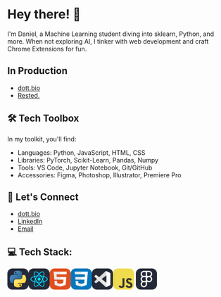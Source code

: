 
# Hey there! 👋

I'm Daniel, a Machine Learning student diving into sklearn, Python, and more. When not exploring AI, I tinker with web development and craft Chrome Extensions for fun.


## In Production

- [dott.bio](https://get.dott.bio/)
- [Rested.](https://chromewebstore.google.com/detail/rested/ppggpbbppdfibojdjognohooccbblinn)

## 🛠️ Tech Toolbox

In my toolkit, you'll find:

- Languages: Python, JavaScript, HTML, CSS
- Libraries: PyTorch, Scikit-Learn, Pandas, Numpy 
- Tools: VS Code, Jupyter Notebook, Git/GitHub
- Accessories: Figma, Photoshop, Illustrator, Premiere Pro

## 💬 Let's Connect
- [dott.bio](https://dott.bio/daniel)
- [LinkedIn](https://www.linkedin.com/in/daniel-palmqvist-soderman-18978414b/)
- [Email](mailto:daniel.soderman1997@gmail.com)


## 💻 Tech Stack:


 <img src="https://github.com/tandpfun/skill-icons/blob/main/icons/Python-Dark.svg" width="48"><img src="https://github.com/tandpfun/skill-icons/blob/main/icons/React-Dark.svg" width="48"><img src="https://github.com/tandpfun/skill-icons/blob/main/icons/HTML.svg" width="48"><img src="https://github.com/tandpfun/skill-icons/blob/main/icons/CSS.svg" width="48"><img src="https://github.com/tandpfun/skill-icons/blob/main/icons/VSCode-Dark.svg" width="48"><img src="https://github.com/tandpfun/skill-icons/blob/main/icons/JavaScript.svg" width="48">  <img src="https://github.com/tandpfun/skill-icons/blob/main/icons/Figma-Dark.svg" width="48">
 





<!-- Proudly created with GPRM ( https://gprm.itsvg.in ) -->
